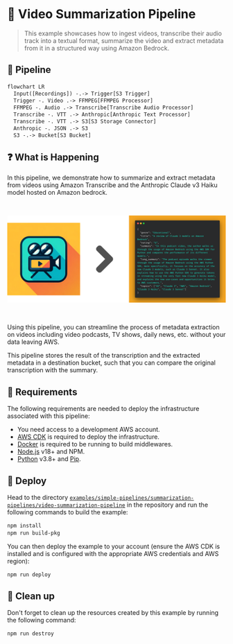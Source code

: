 # 🎥 Video Summarization Pipeline

> This example showcases how to ingest videos, transcribe their audio track into a textual format, summarize the video and extract metadata from it in a structured way using Amazon Bedrock.

## :dna: Pipeline

```mermaid
flowchart LR
  Input([Recordings]) -.-> Trigger[S3 Trigger]
  Trigger -. Video .-> FFMPEG[FFMPEG Processor]
  FFMPEG -. Audio .-> Transcribe[Transcribe Audio Processor]
  Transcribe -. VTT .-> Anthropic[Anthropic Text Processor]
  Transcribe -. VTT .-> S3[S3 Storage Connector]
  Anthropic -. JSON .-> S3
  S3 -.-> Bucket[S3 Bucket]
```

## ❓ What is Happening

In this pipeline, we demonstrate how to summarize and extract metadata from videos using Amazon Transcribe and the Anthropic Claude v3 Haiku model hosted on Amazon bedrock.

<br />
<p align="center">
  <img width="600" src="assets/result.png">
</p>
<br />

Using this pipeline, you can streamline the process of metadata extraction on videos including video podcasts, TV shows, daily news, etc. without your data leaving AWS.

This pipeline stores the result of the transcription and the extracted metadata in a destination bucket, such that you can compare the original transcription with the summary.

## 📝 Requirements

The following requirements are needed to deploy the infrastructure associated with this pipeline:

- You need access to a development AWS account.
- [AWS CDK](https://docs.aws.amazon.com/cdk/latest/guide/getting_started.html#getting_started_install) is required to deploy the infrastructure.
- [Docker](https://docs.docker.com/get-docker/) is required to be running to build middlewares.
- [Node.js](https://nodejs.org/en/download/) v18+ and NPM.
- [Python](https://www.python.org/downloads/) v3.8+ and [Pip](https://pip.pypa.io/en/stable/installation/).

## 🚀 Deploy

Head to the directory [`examples/simple-pipelines/summarization-pipelines/video-summarization-pipeline`](/examples/simple-pipelines/summarization-pipelines/video-summarization-pipeline) in the repository and run the following commands to build the example:

```bash
npm install
npm run build-pkg
```

You can then deploy the example to your account (ensure the AWS CDK is installed and is configured with the appropriate AWS credentials and AWS region):

```bash
npm run deploy
```

## 🧹 Clean up

Don't forget to clean up the resources created by this example by running the following command:

```bash
npm run destroy
```
